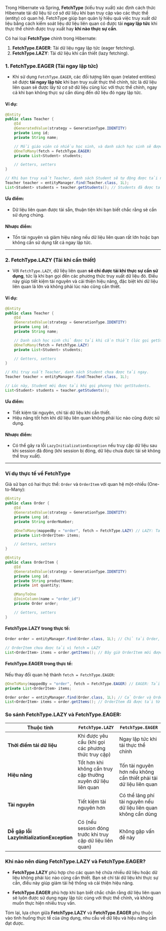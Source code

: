 Trong Hibernate và Spring, **FetchType** (kiểu truy xuất) xác định cách thức Hibernate tải dữ liệu từ cơ sở dữ liệu khi bạn truy cập vào các thực thể (entity) có quan hệ. FetchType giúp bạn quản lý hiệu quả việc truy xuất dữ liệu bằng cách kiểm soát liệu dữ liệu liên quan có được tải **ngay lập tức** khi thực thể chính được truy xuất hay **khi nào thực sự cần**.

Có hai loại **FetchType** chính trong Hibernate:

1. **FetchType.EAGER**: Tải dữ liệu ngay lập tức (eager fetching).
2. **FetchType.LAZY**: Tải dữ liệu khi cần thiết (lazy fetching).

### 1. **FetchType.EAGER** (Tải ngay lập tức)
- Khi sử dụng `FetchType.EAGER`, các đối tượng liên quan (related entities) sẽ được **tải ngay lập tức** khi bạn truy xuất thực thể chính, tức là dữ liệu liên quan sẽ được lấy từ cơ sở dữ liệu cùng lúc với thực thể chính, ngay cả khi bạn không thực sự cần dùng đến dữ liệu đó ngay lập tức.

#### Ví dụ:
```java
@Entity
public class Teacher {
    @Id
    @GeneratedValue(strategy = GenerationType.IDENTITY)
    private Long id;
    private String name;

    // Mỗi giáo viên có nhiều học sinh, và danh sách học sinh sẽ được tải ngay khi truy cập Teacher
    @OneToMany(fetch = FetchType.EAGER)
    private List<Student> students;

    // Getters, setters
}
```

```java
// Khi bạn truy xuất Teacher, danh sách Student sẽ tự động được tải ngay lập tức.
Teacher teacher = entityManager.find(Teacher.class, 1L);
List<Student> students = teacher.getStudents(); // Students đã được tải sẵn từ DB.
```

#### **Ưu điểm**:
- Dữ liệu liên quan được tải sẵn, thuận tiện khi bạn biết chắc rằng sẽ cần sử dụng chúng.

#### **Nhược điểm**:
- Tốn tài nguyên và giảm hiệu năng nếu dữ liệu liên quan rất lớn hoặc bạn không cần sử dụng tất cả ngay lập tức.

---

### 2. **FetchType.LAZY** (Tải khi cần thiết)
- Với `FetchType.LAZY`, dữ liệu liên quan **sẽ chỉ được tải khi thực sự cần sử dụng**, tức là khi bạn gọi đến các phương thức truy xuất dữ liệu đó. Điều này giúp tiết kiệm tài nguyên và cải thiện hiệu năng, đặc biệt khi dữ liệu liên quan là lớn và không phải lúc nào cũng cần thiết.

#### Ví dụ:
```java
@Entity
public class Teacher {
    @Id
    @GeneratedValue(strategy = GenerationType.IDENTITY)
    private Long id;
    private String name;

    // Danh sách học sinh chỉ được tải khi cần thiết (lúc gọi getStudents)
    @OneToMany(fetch = FetchType.LAZY)
    private List<Student> students;

    // Getters, setters
}
```

```java
// Khi truy xuất Teacher, danh sách Student chưa được tải ngay.
Teacher teacher = entityManager.find(Teacher.class, 1L);

// Lúc này, Student mới được tải khi gọi phương thức getStudents.
List<Student> students = teacher.getStudents();
```

#### **Ưu điểm**:
- Tiết kiệm tài nguyên, chỉ tải dữ liệu khi cần thiết.
- Hiệu năng tốt hơn khi dữ liệu liên quan không phải lúc nào cũng được sử dụng.

#### **Nhược điểm**:
- Có thể gây ra lỗi `LazyInitializationException` nếu truy cập dữ liệu sau khi session đã đóng (khi session bị đóng, dữ liệu chưa được tải sẽ không thể truy xuất).

---

### **Ví dụ thực tế về FetchType**

Giả sử bạn có hai thực thể: `Order` và `OrderItem` với quan hệ một-nhiều (One-to-Many):

```java
@Entity
public class Order {
    @Id
    @GeneratedValue(strategy = GenerationType.IDENTITY)
    private Long id;
    private String orderNumber;

    @OneToMany(mappedBy = "order", fetch = FetchType.LAZY) // LAZY: Tải các OrderItem khi cần
    private List<OrderItem> items;

    // Getters, setters
}

@Entity
public class OrderItem {
    @Id
    @GeneratedValue(strategy = GenerationType.IDENTITY)
    private Long id;
    private String productName;
    private int quantity;

    @ManyToOne
    @JoinColumn(name = "order_id")
    private Order order;

    // Getters, setters
}
```

#### FetchType.LAZY trong thực tế:
```java
Order order = entityManager.find(Order.class, 1L); // Chỉ tải Order, không tải OrderItem.

// OrderItem chưa được tải vì fetch = LAZY
List<OrderItem> items = order.getItems(); // Bây giờ OrderItem mới được tải từ DB.
```

#### FetchType.EAGER trong thực tế:
Nếu thay đổi quan hệ thành `fetch = FetchType.EAGER`:
```java
@OneToMany(mappedBy = "order", fetch = FetchType.EAGER) // EAGER: Tải OrderItem ngay lập tức
private List<OrderItem> items;
```

```java
Order order = entityManager.find(Order.class, 1L); // Cả Order và OrderItem sẽ được tải cùng lúc.
List<OrderItem> items = order.getItems(); // OrderItem đã được tải từ DB ngay từ đầu.
```

### **So sánh FetchType.LAZY và FetchType.EAGER**:

| Thuộc tính | `FetchType.LAZY` | `FetchType.EAGER` |
|------------|------------------|-------------------|
| **Thời điểm tải dữ liệu** | Khi được yêu cầu (khi gọi các phương thức truy cập) | Ngay lập tức khi tải thực thể chính |
| **Hiệu năng** | Tốt hơn khi không cần truy cập thường xuyên dữ liệu liên quan | Tốn tài nguyên hơn nếu không cần thiết phải tải dữ liệu liên quan |
| **Tài nguyên** | Tiết kiệm tài nguyên hơn | Có thể lãng phí tài nguyên nếu dữ liệu liên quan không cần dùng |
| **Dễ gặp lỗi LazyInitializationException** | Có (nếu session đóng trước khi truy cập dữ liệu liên quan) | Không gặp vấn đề này |

### **Khi nào nên dùng FetchType.LAZY và FetchType.EAGER?**
- **FetchType.LAZY** phù hợp cho các quan hệ chứa nhiều dữ liệu hoặc dữ liệu không phải lúc nào cũng cần thiết. Bạn sẽ chỉ tải dữ liệu khi thực sự cần, điều này giúp giảm tải hệ thống và cải thiện hiệu năng.

- **FetchType.EAGER** phù hợp khi bạn biết chắc chắn rằng dữ liệu liên quan sẽ luôn được sử dụng ngay lập tức cùng với thực thể chính, và không muốn thực hiện nhiều truy vấn.

Tóm lại, lựa chọn giữa **FetchType.LAZY** và **FetchType.EAGER** phụ thuộc vào tình huống thực tế của ứng dụng, nhu cầu về dữ liệu và hiệu năng cần đạt được.